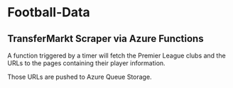 # Football-Data

## TransferMarkt Scraper via Azure Functions

A function triggered by a timer will fetch the Premier League clubs and the URLs to the pages containing their player information.

Those URLs are pushed to Azure Queue Storage.